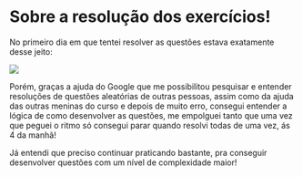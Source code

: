 
# Sobre a resolução dos exercícios!


No primeiro dia em que tentei resolver as questões estava exatamente desse jeito: 

![](https://cdn.dicionariopopular.com/imagens/nazareconfusamatematica.gif)

Porém, graças a ajuda do Google que me possibilitou pesquisar e entender resoluções de questões aleatórias de outras pessoas, assim como da ajuda das outras meninas do curso e depois de muito erro, consegui entender a lógica de como desenvolver as questões, me empolguei tanto que uma vez que peguei o ritmo só consegui parar quando resolvi todas de uma vez, ás 4 da manhã!

Já entendi que preciso continuar praticando bastante, pra conseguir desenvolver questões com um nível de complexidade maior!

